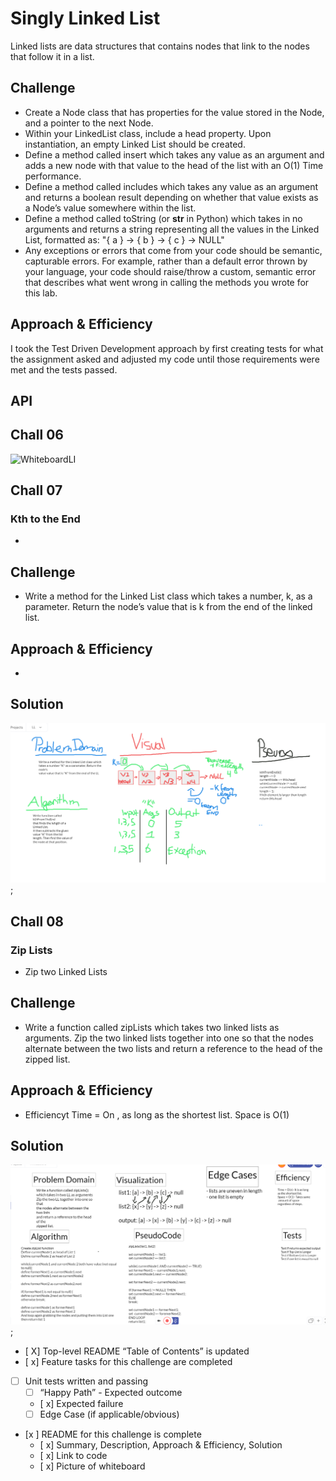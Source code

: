 # Singly Linked List
Linked lists are data structures that contains nodes that link to the nodes that follow it in a list.

## Challenge
* Create a Node class that has properties for the value stored in the Node, and a pointer to the next Node.
* Within your LinkedList class, include a head property. Upon instantiation, an empty Linked List should be created.
* Define a method called insert which takes any value as an argument and adds a new node with that value to the head of the list with an O(1) Time performance.
* Define a method called includes which takes any value as an argument and returns a boolean result depending on whether that value exists as a Node’s value somewhere within the list.
* Define a method called toString (or __str__ in Python) which takes in no arguments and returns a string representing all the values in the Linked List, formatted as:
"{ a } -> { b } -> { c } -> NULL"
* Any exceptions or errors that come from your code should be semantic, capturable errors. For example, rather than a default error thrown by your language, your code should raise/throw a custom, semantic error that describes what went wrong in calling the methods you wrote for this lab.

## Approach & Efficiency
I took the Test Driven Development approach by first creating tests for what the assignment asked and adjusted my code until those requirements were met and the tests passed.

## API
<!-- Description of each method publicly available to your Linked List -->

## Chall 06
![WhiteboardLI](/home/daisyjanejohnson/codefellows/401/401-data-structures-and-algorithms/assets/ll-insertion.png)

## Chall 07 
### Kth to the End
* 

## Challenge
* Write a method for the Linked List class which takes a number, k, as a parameter. Return the node’s value that is k from the end of the linked list.

## Approach & Efficiency
* 

## Solution
![Whiteboard](assets/ll-kth-totheend.png);



## Chall 08 
### Zip Lists
* Zip two Linked Lists

## Challenge
* Write a function called zipLists which takes two linked lists as arguments. Zip the two linked lists together into one so that the nodes alternate between the two lists and return a reference to the head of the zipped list.

## Approach & Efficiency
* Efficiencyt Time = On , as long as the shortest list. Space is O(1)

## Solution
![Whiteboard](assets/zipLists.png);






- [ X] Top-level README “Table of Contents” is updated
 - [ x] Feature tasks for this challenge are completed
 - [ ] Unit tests written and passing
     - [ ] “Happy Path” - Expected outcome
     - [ x] Expected failure
     - [ ] Edge Case (if applicable/obvious)
 - [x ] README for this challenge is complete
     - [ x] Summary, Description, Approach & Efficiency, Solution
     - [ x] Link to code
     - [ x] Picture of whiteboard